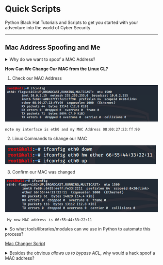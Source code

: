 # Quick Scripts

Python Black Hat Tutorials and Scripts to get you started with your adventure into the world of Cyber Security
- - -

## Mac Address Spoofing and Me

<details> 
  <summary>Why do we want to spoof a MAC Address?</summary>


Spoofing a MAC Address allows us to  bypass certain access control lists 
</details>

**How Can We Change Our MAC from the Linux CL?**

1. Check our MAC Address

![ifconfig](./image/ifconfig.png)

    note my interface is eth0 and my MAC Address 08:00:27:23:ff:90

2. Linux Commands to change our MAC 

![ifconfig](./image/manualChange.png)

3. Confirm our MAC was changed

![ifconfig](./image/changedMac.png)
    
     My new MAC address is 66:55:44:33:22:11

<details> 
  <summary>So what tools/libraries/modules can we use in Python to automate this process?</summary>

>This [module](https://docs.python.org/3/library/subprocess.html) will let us command line arguments in our python script
> How do we get user input?

</details>

[Mac Changer Script](/MACchanger.py)

<details> 
  <summary>Besides the obvious <i>allows us to bypass ACL</i>, why would a hack spoof a MAC address?</summary>
To hide on a network or impersonate another device.
</details>
